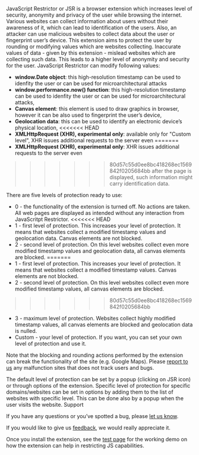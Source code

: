 ---
---

JavaScript Restrictor or JSR is a browser extension which increases level of security, anonymity and privacy of the user while browsing the internet. Various websites can collect information about users without their awareness of it, which can lead to identification of the users. Also, an attacker can use malicious websites to collect data about the user or fingerprint user’s device. This extension aims to protect the user by rounding or modifying values which are websites collecting. Inaccurate values of data - given by this extension - mislead websites which are collecting such data. This leads to a higher level of anonymity and security for the user. JavaScript Restrictor can modify following values:

* **window.Date object**: this high-resolution timestamp can be used to idenfity the user or can be used for microarchitectural attacks
* **window.performance.now() function**: this high-resolution timestamp can be used to idenfity the user or can be used for microarchitectural attacks,
* **Canvas element**: this element is used to draw graphics in browser, however it can be also used to fingerprint the user’s device,
* **Geolocation data**: this can be used to identify an electronic device’s physical location,
<<<<<<< HEAD
* **XMLHttpRequest (XHR), experimental only**: available only for "Custom level", XHR issues additional requests to the server even
=======
* **XMLHttpRequest (XHR), experimental only**: XHR issues additional requests to the server even
>>>>>>> 80d57c55d0ee8bc418268ec1569842f0205684bb
	after the page is displayed, such information might carry identification data.

There are five levels of protection ready to use:

* 0 - the functionality of the extension is turned off. No actions are taken. All web pages are displayed as intended without any interaction from JavaScritpt Restrictor.
<<<<<<< HEAD
* 1 - first level of protection. This increases your level of protection. It means that websites collect a modified timestamp values and geolocation data. Canvas elements are not blocked.
* 2 - second level of protection. On this level websites collect even more modified timestamp values and geolocation data, all canvas elements are blocked.
=======
* 1 - first level of protection. This increases your level of protection. It means that websites collect a modified timestamp values. Canvas elements are not blocked.
* 2 - second level of protection. On this level websites collect even more modified timestamp values, all canvas elements are blocked.
>>>>>>> 80d57c55d0ee8bc418268ec1569842f0205684bb
* 3 - maximum level of protection. Websites collect highly modified timestamp values, all canvas elements are blocked and geolocation data is nulled.
* Custom - your level of protection. If you want, you can set your own level of protection and use it.

Note that the blocking and rounding actions performed by the extension can break the functionality of the site (e.g. Google Maps). Please [report to us](https://github.com/polcak/jsrestrictor/issues) any malfunction sites that does not track users and bugs.

The default level of protection can be set by a popup (clicking on JSR icon) or through options of the extension. Specific level of protection for specific domains/websites can be set in options by adding them to the list of websites with specific level. This can be done also by a popup when the user visits the website.
Support

If you have any questions or you’ve spotted a bug, please [let us know](https://github.com/polcak/jsrestrictor/issues).

If you would like to give us [feedback](https://github.com/polcak/jsrestrictor/issues), we would really appreciate it.

Once you install the extension, see the [test page](test/test.html) for the working demo on how the
extension can help in restricting JS capabilities.
